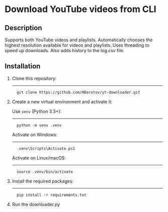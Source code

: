 # Download YouTube videos from CLI

## Description
Supports both YouTube videos and playlists. Automatically chooses the highest resolution available for videos and playlists.
Uses threading to speed up downloads. Also adds history to the log.csv file.


## Installation
1. Clone this repository:
   
   ------------
         git clone https://github.com/HBarotov/yt-downloader.git
  
2. Create a new virtual environment and activate it:

   Use ```venv``` (Python 3.3+):
   
   ------------
         python -m venv .venv

   Activate on Windows:

   ------------
         .venv\Scripts\Activate.ps1

   Activate on Linux/macOS:

   ------------
         source .venv/bin/activate
4. Install the required packages:

   ------------
         pip install -r requirements.txt

5. Run the downloader.py
